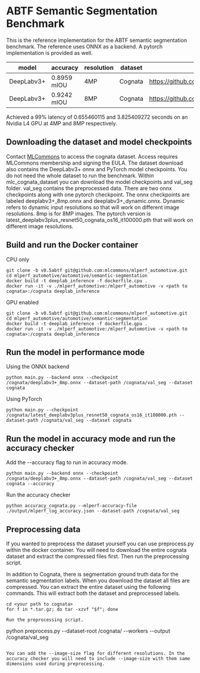 # ABTF Semantic Segmentation Benchmark

This is the reference implementation for the ABTF semantic segmentation benchmark. The reference uses ONNX as a backend. A pytorch implementation is provided as well.

| model | accuracy | resolution | dataset | model source | precision |
| ---- | ---- | ---- | ---- | ---- | ---- |
| DeepLabv3+ | 0.8959 mIOU | 4MP | Cognata | https://github.com/rod409/pp/tree/main/deeplabv3plus | fp32 |
| DeepLabv3+ | 0.9242 mIOU | 8MP | Cognata | https://github.com/rod409/pp/tree/main/deeplabv3plus | fp32 |

Achieved a 99% latency of 0.655460115 and 3.825409272 seconds on an Nvidia L4 GPU at 4MP and 8MP respectively.

## Downloading the dataset and model checkpoints
Contact [MLCommons](https://mlcommons.org/datasets/cognata) to access the cognata dataset. Access requires MLCommons membership and signing the EULA. The dataset download also contains the DeepLabv3+ onnx and PyTorch model checkpoints. You do not need the whole dataset to run the benchmark. Within mlc_cognata_dataset you can download the model checkpoints and val_seg folder. val_seg contains the preprocessed data. There are two onnx checkpoints along with one pytorch checkpoint. The onnx checkpoints are labeled deeplabv3+_8mp.onnx and deeplabv3+_dynamic.onnx. Dynamic refers to dynamic input resolutions so that will work on different image resolutions. 8mp is for 8MP images. The pytorch version is latest_deeplabv3plus_resnet50_cognata_os16_it100000.pth that will work on different image resolutions. 

## Build and run the Docker container
CPU only
```
git clone -b v0.5abtf git@github.com:mlcommons/mlperf_automotive.git
cd mlperf_automotive/automotive/semantic-segmentation
docker build -t deeplab_inference -f dockerfile.cpu .
docker run -it -v ./mlperf_automotive:/mlperf_automotive -v <path to cognata>:/cognata deeplab_inference
```

GPU enabled
```
git clone -b v0.5abtf git@github.com:mlcommons/mlperf_automotive.git
cd mlperf_automotive/automotive/semantic-segmentation
docker build -t deeplab_inference -f dockerfile.gpu .
docker run -it -v ./mlperf_automotive:/mlperf_automotive -v <path to cognata>:/cognata deeplab_inference
```
## Run the model in performance mode
Using the ONNX backend
```
python main.py --backend onnx --checkpoint /cognata/deeplabv3+_8mp.onnx --dataset-path /cognata/val_seg --dataset cognata
```

Using PyTorch
```
python main.py --checkpoint /cognata/latest_deeplabv3plus_resnet50_cognata_os16_it100000.pth --dataset-path /cognata/val_seg --dataset cognata 
```

## Run the model in accuracy mode and run the accuracy checker
Add the --accuracy flag to run in accuracy mode.
```
python main.py --backend onnx --checkpoint /cognata/deeplabv3+_8mp.onnx --dataset-path /cognata/val_seg --dataset cognata --accuracy
```
Run the accuracy checker
```
python accuracy_cognata.py --mlperf-accuracy-file ./output/mlperf_log_accuracy.json --dataset-path /cognata/val_seg 
```

## Preprocessing data
If you wanted to preprocess the dataset yourself you can use preprocess.py within the docker container. You will need to download the entire cognata dataset and extract the compressed files first. Then run the preprocessing script.

In addition to Cognata, there is segmentation ground truth data for the semantic segmentation labels. When you download the dataset all files are compressed. You can extract the entire dataset using the following commands. This will extract both the dataset and preprocessed labels.
```
cd <your path to cognata>
for f in *.tar.gz; do tar -xzvf "$f"; done

Run the preprocessing script.
```
python preprocess.py --dataset-root /cognata/ --workers <num of processes> --output /cognata/val_seg
```

You can add the --image-size flag for different resolutions. In the accuracy checker you will need to include --image-size with them same dimensions used during preprocessing.
